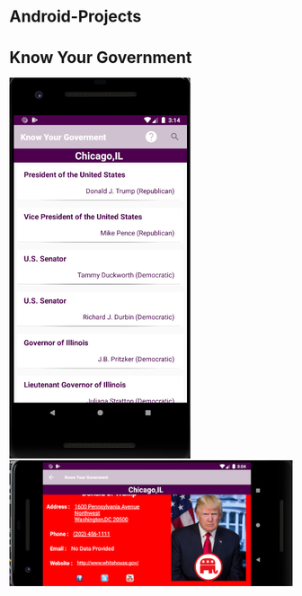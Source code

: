# Android-Projects

# Know Your Government




![](https://raw.githubusercontent.com/siddharth436/Android-Projects/master/Know-Your-Government_final/img1.png) 
![](https://raw.githubusercontent.com/siddharth436/Android-Projects/master/Know-Your-Government_final/img3.png)











